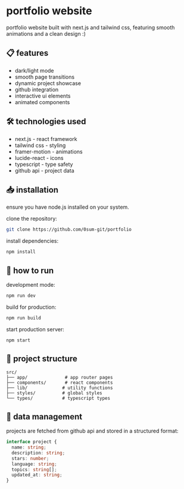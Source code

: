 #  portfolio website

portfolio website built with next.js and tailwind css, featuring smooth animations and a clean design :)

## 📋 features

- dark/light mode
- smooth page transitions
- dynamic project showcase
- github integration
- interactive ui elements
- animated components

## 🛠️ technologies used

- next.js - react framework
- tailwind css - styling
- framer-motion - animations
- lucide-react - icons
- typescript - type safety
- github api - project data

## 📥 installation

ensure you have node.js installed on your system.

clone the repository:

```bash
git clone https://github.com/0sum-git/portfolio
```

install dependencies:

```bash
npm install
```

## 🚀 how to run

development mode:

```bash
npm run dev
```

build for production:

```bash
npm run build
```

start production server:

```bash
npm start
```

## 📝 project structure

```
src/
├── app/              # app router pages
├── components/       # react components
├── lib/             # utility functions
├── styles/          # global styles
└── types/           # typescript types
```

## 💾 data management

projects are fetched from github api and stored in a structured format:

```typescript
interface project {
  name: string;
  description: string;
  stars: number;
  language: string;
  topics: string[];
  updated_at: string;
}
```